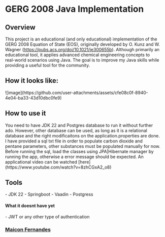 # GERG 2008 Java Implementation

## Overview
This project is an educational (and only educational) implementation of the GERG 2008 Equation of State (EOS), originally developed by O. Kunz and W. Wagner (https://pubs.acs.org/doi/10.1021/je300655b). Although primarily an educational tool, it applies advanced chemical engineering concepts to real-world scenarios using Java. The goal is to improve my Java skills while providing a useful tool for the community.



<h2>How it looks like: <a href="https://www.youtube.com/watch?v=8zhCGxA2_o8"></a></h2>
![image](https://github.com/user-attachments/assets/cfe08c0f-8940-4e04-ba33-43d10dbc0fe9)


<h2>How to use it</h2>
You need to have JDK 22 and Postgres database to run it without further ado. However, other database can be used, as long as it is a relational database and the right modificaitons on the application.properties are done. I have provided a sql txt file in order to populate carbon dioxide and pentane parameters, other substances must be populated manually for now. Before running the sql, load the classes using JPA|Hibernate manager by running the app, otherwise a error message should be expected. 
An applicational video can be watched [here](https://www.youtube.com/watch?v=8zhCGxA2_o8)

<h2>Tools</h2>
- JDK 22
- Springboot
- Vaadin
- Postgress


<h4>What it doesnt have yet</h4>
- JWT or any other type of authentication



###  [Maicon Fernandes]( https://www.linkedin.com/in/maicon-fernandes/)


